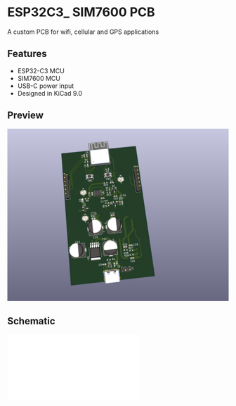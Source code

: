 ﻿# ESP32C3_ SIM7600 PCB
 

A custom PCB for wifi, cellular and GPS applications

## Features
- ESP32-C3 MCU
- SIM7600 MCU
- USB-C power input
- Designed in KiCad 9.0

## Preview
![PCB 3D Render](images/3d/front.png)

## Schematic
![Schematic](images/schematic.pdf)

